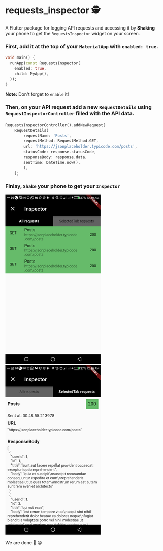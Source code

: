 # requests_inspector 🕵

A Flutter package for logging API requests and accessing it by **Shaking** your phone to get the `RequestsInspector` widget on your screen.

### First, add it at the top of your `MaterialApp` with `enabled: true`.

```dart
void main() {
  runApp(const RequestsInspector(
    enabled: true,
    child: MyApp(),
  ));
}

```

**Note:** Don't forget to `enable` it!

### Then, on your API request add a new `RequestDetails` using `RequestInspectorController` filled with the API data.

```dart
RequestsInspectorController().addNewRequest(
    RequestDetails(
        requestName: 'Posts',
        requestMethod: RequestMethod.GET,
        url: 'https://jsonplaceholder.typicode.com/posts',
        statusCode: response.statusCode,
        responseBody: response.data,
        sentTime: DateTime.now(),
        ),
    );
```

### Finlay, `Shake` your phone to get your `Inspector`

<img src = "https://raw.githubusercontent.com/Abdelazeem777/requests_inspector/main/screenshots/Screenshot_20211211-004944.jpg" width ="300" />
<img src = "https://raw.githubusercontent.com/Abdelazeem777/requests_inspector/main/screenshots/Screenshot_20211211-004949.jpg" width ="300" />

We are done 🎉️ 😁️
